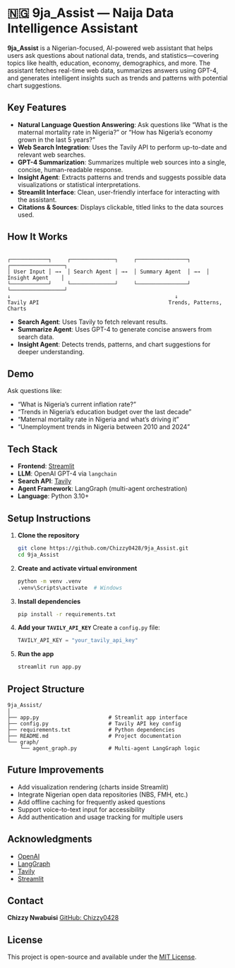 
# 🇳🇬 9ja_Assist — Naija Data Intelligence Assistant

**9ja_Assist** is a Nigerian-focused, AI-powered web assistant that helps users ask questions about national data, trends, and statistics—covering topics like health, education, economy, demographics, and more. The assistant fetches real-time web data, summarizes answers using GPT-4, and generates intelligent insights such as trends and patterns with potential chart suggestions.



##  Key Features

- **Natural Language Question Answering**: Ask questions like “What is the maternal mortality rate in Nigeria?” or “How has Nigeria’s economy grown in the last 5 years?”
- **Web Search Integration**: Uses the Tavily API to perform up-to-date and relevant web searches.
- **GPT-4 Summarization**: Summarizes multiple web sources into a single, concise, human-readable response.
- **Insight Agent**: Extracts patterns and trends and suggests possible data visualizations or statistical interpretations.
- **Streamlit Interface**: Clean, user-friendly interface for interacting with the assistant.
- **Citations & Sources**: Displays clickable, titled links to the data sources used.



##  How It Works

```

┌────────────┐     ┌──────────────┐     ┌────────────────┐     ┌─────────────────┐
│ User Input │ →→  │ Search Agent │ →→  │ Summary Agent  │ →→  │ Insight Agent    │
└────────────┘     └──────────────┘     └────────────────┘     └─────────────────┘
↓                                                    ↓
Tavily API                                         Trends, Patterns, Charts

```

- **Search Agent**: Uses Tavily to fetch relevant results.
- **Summarize Agent**: Uses GPT-4 to generate concise answers from search data.
- **Insight Agent**: Detects trends, patterns, and chart suggestions for deeper understanding.



## Demo

Ask questions like:

- “What is Nigeria’s current inflation rate?”
- “Trends in Nigeria’s education budget over the last decade”
- “Maternal mortality rate in Nigeria and what’s driving it”
- “Unemployment trends in Nigeria between 2010 and 2024”



## Tech Stack

- **Frontend**: [Streamlit](https://streamlit.io)
- **LLM**: OpenAI GPT-4 via `langchain`
- **Search API**: [Tavily](https://tavily.com/)
- **Agent Framework**: LangGraph (multi-agent orchestration)
- **Language**: Python 3.10+



## Setup Instructions

1. **Clone the repository**
   ```bash
   git clone https://github.com/Chizzy0428/9ja_Assist.git
   cd 9ja_Assist


2. **Create and activate virtual environment**

   ```bash
   python -m venv .venv
   .venv\Scripts\activate  # Windows
   ```

3. **Install dependencies**

   ```bash
   pip install -r requirements.txt
   ```

4. **Add your `TAVILY_API_KEY`**
   Create a `config.py` file:

   ```python
   TAVILY_API_KEY = "your_tavily_api_key"
   ```

5. **Run the app**

   ```bash
   streamlit run app.py
   ```



## Project Structure

```
9ja_Assist/
│
├── app.py                      # Streamlit app interface
├── config.py                   # Tavily API key config
├── requirements.txt            # Python dependencies
├── README.md                   # Project documentation
└── graph/
    └── agent_graph.py          # Multi-agent LangGraph logic
```



## Future Improvements

* Add visualization rendering (charts inside Streamlit)
* Integrate Nigerian open data repositories (NBS, FMH, etc.)
* Add offline caching for frequently asked questions
* Support voice-to-text input for accessibility
* Add authentication and usage tracking for multiple users



## Acknowledgments

* [OpenAI](https://openai.com/)
* [LangGraph](https://docs.langchain.com/langgraph/)
* [Tavily](https://www.tavily.com/)
* [Streamlit](https://streamlit.io)


## Contact

**Chizzy Nwabuisi**
[GitHub: Chizzy0428](https://github.com/Chizzy0428)



## License

This project is open-source and available under the [MIT License](LICENSE).


